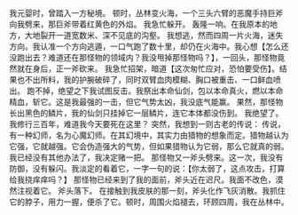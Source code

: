 我元婴时，曾踏入一方秘境。
顿时，丛林变火海，一个三头六臂的恶魔手持巨斧向我劈来，那巨斧带着红黄色的外焰。
我急忙躲开。
轰隆一响。在我原本的地方，大地裂开一道宽数米、深不见底的沟壑。
我想逃，然而四周一片火海，迷失方向。我认准一个方向逃遁，一口气跑了数十里，却仍在火海中。我心想【怎么还没跑出去？难道还在那怪物的领域内？我没甩掉那怪物吗？】，一回头，那怪物竟然就在身后，正一斧砍来。
我急忙招架，暗道【这次匆忙应对，恐怕要受伤】。结果也不出所料，我的护腕破碎了，同时双臂血肉模糊、胸口被重击、一口鲜血喷出。
跑不掉，绝望之下我试图反击。我祭出本命仙剑，包以本命真火，燃以本命精血，斩它。这是我最强的一击，但它气势太凶，我没底气能赢。
果然，那怪物长出黑色的鳞片，我的仙剑只挂掉它一层鳞片，连它本体都没伤到。
我绝望了。
我修行三百年，难道我今天要死在这里？
突然，我想到一则古老的传说：
传说，有一种幻师，名为心魔幻师。在其幻境中，其实力由猎物的想象而定。猎物越认为它强，它就越强。它会伪造强大的气势，但如果猎物认为它弱，那么它就真的弱。
我已经没有其他办法了，我决定赌一把。
那怪物又一斧头劈来。这一次，我没有防御，没有躲闪。我淡定的看着它，一字一句的说：【你太弱了，这点攻击，打算给我挠痒痒吗？】
那怪物已经来到了我的面前，斧头近在迟尺。我面不改色，漠然注视着它。
斧头落下。
在接触到我皮肤的那一刻，斧头化作飞灰消散。我抓住它的脖子，用力一握，便杀了它。顿时，周围火焰褪去，环顾四周，我在丛林中。